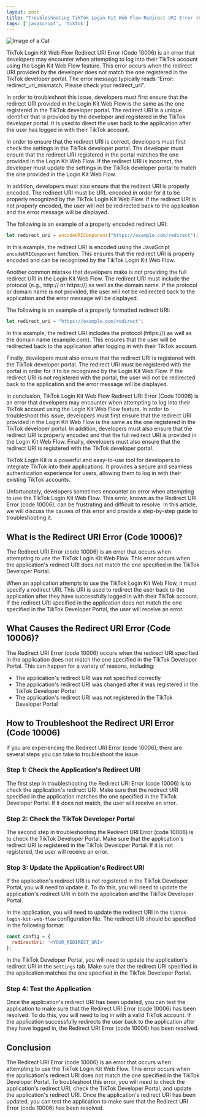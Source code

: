 ```yaml
---
layout: post
title: "Troubleshooting TikTok Login Kit Web Flow Redirect URI Error (Code 10006)"
tags: ['javascript', 'tiktok']
---
```


![Image of a Cat](http://source.unsplash.com/1600x900/?cat)

TikTok Login Kit Web Flow Redirect URI Error (Code 10006) is an error that developers may encounter when attempting to log into their TikTok account using the Login Kit Web Flow feature. This error occurs when the redirect URI provided by the developer does not match the one registered in the TikTok developer portal. The error message typically reads “Error: redirect_uri_mismatch, Please check your redirect_uri”.

In order to troubleshoot this issue, developers must first ensure that the redirect URI provided in the Login Kit Web Flow is the same as the one registered in the TikTok developer portal. The redirect URI is a unique identifier that is provided by the developer and registered in the TikTok developer portal. It is used to direct the user back to the application after the user has logged in with their TikTok account.

In order to ensure that the redirect URI is correct, developers must first check the settings in the TikTok developer portal. The developer must ensure that the redirect URI registered in the portal matches the one provided in the Login Kit Web Flow. If the redirect URI is incorrect, the developer must update the settings in the TikTok developer portal to match the one provided in the Login Kit Web Flow.

In addition, developers must also ensure that the redirect URI is properly encoded. The redirect URI must be URL-encoded in order for it to be properly recognized by the TikTok Login Kit Web Flow. If the redirect URI is not properly encoded, the user will not be redirected back to the application and the error message will be displayed.

The following is an example of a properly encoded redirect URI:

```javascript
let redirect_uri = encodeURIComponent("https://example.com/redirect");
```

In this example, the redirect URI is encoded using the JavaScript `encodeURIComponent` function. This ensures that the redirect URI is properly encoded and can be recognized by the TikTok Login Kit Web Flow.

Another common mistake that developers make is not providing the full redirect URI in the Login Kit Web Flow. The redirect URI must include the protocol (e.g., http:// or https://) as well as the domain name. If the protocol or domain name is not provided, the user will not be redirected back to the application and the error message will be displayed.

The following is an example of a properly formatted redirect URI:

```javascript
let redirect_uri = "https://example.com/redirect";
```

In this example, the redirect URI includes the protocol (https://) as well as the domain name (example.com). This ensures that the user will be redirected back to the application after logging in with their TikTok account.

Finally, developers must also ensure that the redirect URI is registered with the TikTok developer portal. The redirect URI must be registered with the portal in order for it to be recognized by the Login Kit Web Flow. If the redirect URI is not registered with the portal, the user will not be redirected back to the application and the error message will be displayed.

In conclusion, TikTok Login Kit Web Flow Redirect URI Error (Code 10006) is an error that developers may encounter when attempting to log into their TikTok account using the Login Kit Web Flow feature. In order to troubleshoot this issue, developers must first ensure that the redirect URI provided in the Login Kit Web Flow is the same as the one registered in the TikTok developer portal. In addition, developers must also ensure that the redirect URI is properly encoded and that the full redirect URI is provided in the Login Kit Web Flow. Finally, developers must also ensure that the redirect URI is registered with the TikTok developer portal.

TikTok Login Kit is a powerful and easy-to-use tool for developers to integrate TikTok into their applications. It provides a secure and seamless authentication experience for users, allowing them to log in with their existing TikTok accounts. 

Unfortunately, developers sometimes encounter an error when attempting to use the TikTok Login Kit Web Flow. This error, known as the Redirect URI Error (code 10006), can be frustrating and difficult to resolve. In this article, we will discuss the causes of this error and provide a step-by-step guide to troubleshooting it. 

## What is the Redirect URI Error (Code 10006)?

The Redirect URI Error (code 10006) is an error that occurs when attempting to use the TikTok Login Kit Web Flow. This error occurs when the application's redirect URI does not match the one specified in the TikTok Developer Portal. 

When an application attempts to use the TikTok Login Kit Web Flow, it must specify a redirect URI. This URI is used to redirect the user back to the application after they have successfully logged in with their TikTok account. If the redirect URI specified in the application does not match the one specified in the TikTok Developer Portal, the user will receive an error. 

## What Causes the Redirect URI Error (Code 10006)?

The Redirect URI Error (code 10006) occurs when the redirect URI specified in the application does not match the one specified in the TikTok Developer Portal. This can happen for a variety of reasons, including:

- The application's redirect URI was not specified correctly
- The application's redirect URI was changed after it was registered in the TikTok Developer Portal
- The application's redirect URI was not registered in the TikTok Developer Portal

## How to Troubleshoot the Redirect URI Error (Code 10006)

If you are experiencing the Redirect URI Error (code 10006), there are several steps you can take to troubleshoot the issue.

### Step 1: Check the Application's Redirect URI

The first step in troubleshooting the Redirect URI Error (code 10006) is to check the application's redirect URI. Make sure that the redirect URI specified in the application matches the one specified in the TikTok Developer Portal. If it does not match, the user will receive an error.

### Step 2: Check the TikTok Developer Portal

The second step in troubleshooting the Redirect URI Error (code 10006) is to check the TikTok Developer Portal. Make sure that the application's redirect URI is registered in the TikTok Developer Portal. If it is not registered, the user will receive an error.

### Step 3: Update the Application's Redirect URI

If the application's redirect URI is not registered in the TikTok Developer Portal, you will need to update it. To do this, you will need to update the application's redirect URI in both the application and the TikTok Developer Portal. 

In the application, you will need to update the redirect URI in the `tiktok-login-kit-web-flow` configuration file. The redirect URI should be specified in the following format: 

```javascript
const config = {
  redirectUri: '<YOUR_REDIRECT_URI>'
};
```

In the TikTok Developer Portal, you will need to update the application's redirect URI in the `Settings` tab. Make sure that the redirect URI specified in the application matches the one specified in the TikTok Developer Portal.

### Step 4: Test the Application

Once the application's redirect URI has been updated, you can test the application to make sure that the Redirect URI Error (code 10006) has been resolved. To do this, you will need to log in with a valid TikTok account. If the application successfully redirects the user back to the application after they have logged in, the Redirect URI Error (code 10006) has been resolved. 

## Conclusion

The Redirect URI Error (code 10006) is an error that occurs when attempting to use the TikTok Login Kit Web Flow. This error occurs when the application's redirect URI does not match the one specified in the TikTok Developer Portal. To troubleshoot this error, you will need to check the application's redirect URI, check the TikTok Developer Portal, and update the application's redirect URI. Once the application's redirect URI has been updated, you can test the application to make sure that the Redirect URI Error (code 10006) has been resolved.